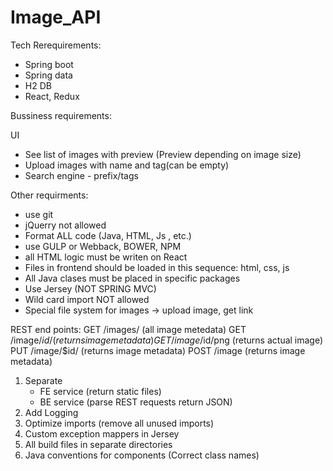 # Image_API

Tech Rerequirements:

- Spring boot
- Spring data
- H2 DB
- React, Redux


Bussiness requirements:

UI
- See list of images with preview (Preview depending on image size)
- Upload images with name and tag(can be empty)
- Search engine - prefix/tags 


Other requirments:
- use git
- jQuerry not allowed
- Format ALL code (Java, HTML, Js , etc.)
- use GULP or Webback, BOWER, NPM
- all HTML logic must be writen on React
- Files in frontend should be loaded in this sequence: html, css, js
- All Java clases must be placed in specific packages
- Use Jersey (NOT SPRING MVC)
- Wild card import NOT allowed
- Special file system for images -> upload image, get link

REST end points:
GET /images/ (all image metedata)
GET /image/$id/ (returns image metadata)
GET /image/$id/png (returns actual image)
PUT /image/$id/  (returns image metadata)
POST /image (returns image metadata)


1) Separate
    - FE service (return static files)
    - BE service (parse REST requests return JSON)
2) Add Logging
3) Optimize imports (remove all unused imports)
4) Custom exception mappers in Jersey
5) All build files in separate directories
6) Java conventions for components (Correct class names)
